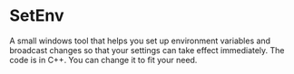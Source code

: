 # SetEnv
A small windows tool that helps you set up environment variables and broadcast changes so that your settings can take effect immediately. The code is in C++. You can change it to fit your need.
